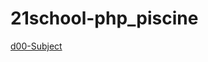 # 21school-php_piscine
<a href="https://github.com/good88fella/21school-php_piscine/blob/master/d00/d00.en.pdf">d00-Subject</a>
